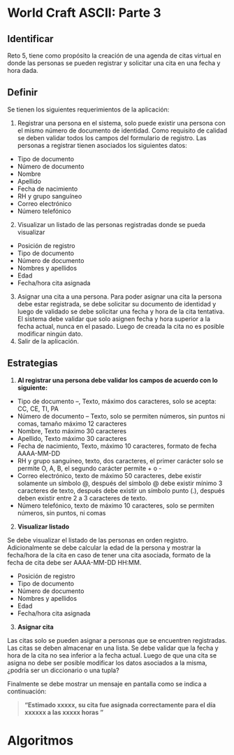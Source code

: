 # World Craft ASCII: Parte 3

## Identificar

Reto 5, tiene como propósito la creación de una agenda de citas virtual en donde las personas se pueden registrar y solicitar una cita en una fecha y hora dada.

## Definir

Se tienen los siguientes requerimientos de la aplicación:
1) Registrar una persona en el sistema, solo puede existir una persona con el mismo número de documento de identidad. Como requisito de calidad se deben validar todos los campos del formulario de registro. Las personas a registrar tienen asociados los siguientes datos:
+ Tipo de documento
+ Número de documento
+ Nombre
+ Apellido
+ Fecha de nacimiento
+ RH y grupo sanguíneo
+ Correo electrónico
+ Número telefónico
2) Visualizar un listado de las personas registradas donde se pueda visualizar
+ Posición de registro
+ Tipo de documento
+ Número de documento
+ Nombres y apellidos
+ Edad
+ Fecha/hora cita asignada
3) Asignar una cita a una persona. Para poder asignar una cita la persona debe estar registrada, se debe solicitar su documento de identidad y luego de validado se
debe solicitar una fecha y hora de la cita tentativa. El sistema debe validar que solo asignen fecha y hora superior a la fecha actual, nunca en el pasado. Luego de  creada la cita no es posible modificar ningún dato.
4) Salir de la aplicación.

## Estrategias

1) **Al registrar una persona debe validar los campos de acuerdo con lo siguiente:**
+ Tipo de documento –, Texto, máximo dos caracteres, solo se acepta: CC, CE, TI, PA
+ Número de documento – Texto, solo se permiten números, sin puntos ni comas, tamaño máximo 12 caracteres
+ Nombre, Texto máximo 30 caracteres
+ Apellido, Texto máximo 30 caracteres
+ Fecha de nacimiento, Texto, máximo 10 caracteres, formato de fecha AAAA-MM-DD
+ RH y grupo sanguíneo, texto, dos caracteres, el primer carácter solo se permite O, A, B, el segundo carácter permite + o -
+ Correo electrónico, texto de máximo 50 caracteres, debe existir solamente un símbolo @, después del símbolo @ debe existir mínimo 3 caracteres de texto, después debe existir un símbolo punto (.), después deben existir entre 2 a 3 caracteres de texto.
+ Número telefónico, texto de máximo 10 caracteres, solo se permiten números, sin puntos, ni comas

2) **Visualizar listado**

Se debe visualizar el listado de las personas en orden registro. Adicionalmente se debe calcular la edad de la persona y mostrar la fecha/hora de la cita en caso de tener una cita asociada, formato de la fecha de cita debe ser AAAA-MM-DD HH:MM.
+ Posición de registro
+ Tipo de documento
+ Número de documento
+ Nombres y apellidos
+ Edad
+ Fecha/hora cita asignada
3) **Asignar cita**
  
Las citas solo se pueden asignar a personas que se encuentren registradas. Las citas se deben almacenar en una lista. Se debe validar que la fecha y hora de la cita no sea inferior a la fecha actual. Luego de que una cita se asigna no debe ser posible modificar los datos asociados a la misma, ¿podría ser un diccionario o una tupla?

Finalmente se debe mostrar un mensaje en pantalla como se indica a continuación:

> **“Estimado xxxxx, su cita fue asignada correctamente para el día xxxxxx a las xxxxx horas ”**

# Algoritmos